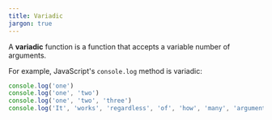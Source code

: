 ```yaml
---
title: Variadic
jargon: true
---
```


A **variadic** function is a function that accepts a variable number of arguments.

For example, JavaScript's `console.log` method is variadic:

```js
console.log('one')
console.log('one', 'two')
console.log('one', 'two', 'three')
console.log('It', 'works', 'regardless', 'of', 'how', 'many', 'arguments', 'you', 'pass')
```
